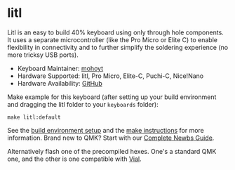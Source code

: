 # litl

Litl is an easy to build 40% keyboard using only through hole components. It uses a separate microcontroller (like the Pro Micro or Elite C) to enable flexibility in connectivity and to further simplify the soldering experience (no more tricksy USB ports).

* Keyboard Maintainer: [mohoyt](https://github.com/mohoyt)
* Hardware Supported: litl, Pro Micro, Elite-C, Puchi-C, Nice!Nano
* Hardware Availability: [GitHub](https://github.com/mohoyt/litl)

Make example for this keyboard (after setting up your build environment and dragging the litl folder to your `keyboards` folder):

    make litl:default

See the [build environment setup](https://docs.qmk.fm/#/getting_started_build_tools) and the [make instructions](https://docs.qmk.fm/#/getting_started_make_guide) for more information. Brand new to QMK? Start with our [Complete Newbs Guide](https://docs.qmk.fm/#/newbs).

Alternatively flash one of the precompiled hexes. One's a standard QMK one, and the other is one compatible with [Vial](https://get.vial.today).